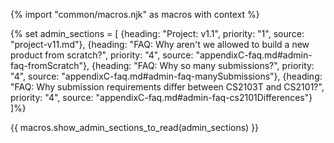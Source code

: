 {% import "common/macros.njk" as macros with context %}

{% set admin_sections = [
  {heading: "Project: v1.1", priority: "1", source: "project-v11.md"},
  {heading: "FAQ: Why aren't we allowed to build a new product from scratch?", priority: "4", source: "appendixC-faq.md#admin-faq-fromScratch"},
  {heading: "FAQ: Why so many submissions?", priority: "4", source: "appendixC-faq.md#admin-faq-manySubmissions"},
  {heading: "FAQ: Why submission requirements differ between CS2103T and CS2101?", priority: "4", source: "appendixC-faq.md#admin-faq-cs2101Differences"}
]%}

{{ macros.show_admin_sections_to_read(admin_sections) }}